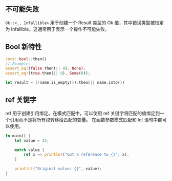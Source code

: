 ## 不可能失败

`Ok::<_, Infallible>` 用于创建一个 Result 类型的 Ok 值，其中错误类型被指定为 Infallible。这通常用于表示一个操作不可能失败。

## Bool 新特性

```rs
core::bool::then()
// Examples
assert_eq!(false.then(|| 0), None);
assert_eq!(true.then(|| 0), Some(0));

let result = (!name.is_empty()).then(|| name.into())
```

## ref 关键字

ref 用于创建引用绑定。在模式匹配中，可以使用 ref 关键字将匹配的值绑定到一个引用而不是将所有权转移给匹配的变量。
在函数参数模式匹配和 let 语句中都可以使用。

```rs
fn main() {
    let value = 42;

    match value {
        ref x => println!("Got a reference to {}", x),
    }

    println!("Original value: {}", value);
}
```
